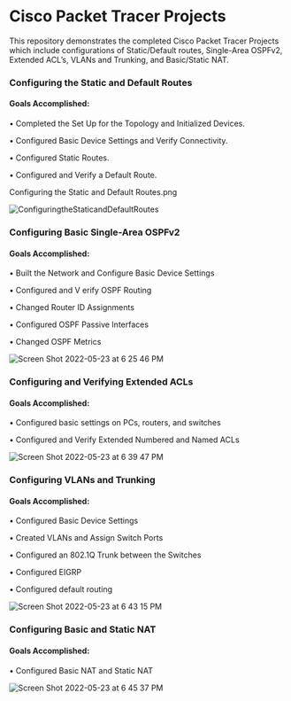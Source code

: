 # Cisco Packet Tracer Projects
This repository demonstrates the completed Cisco Packet Tracer Projects which include configurations of Static/Default routes, Single-Area OSPFv2, Extended ACL’s, VLANs and Trunking, and Basic/Static NAT.


 <h3>Configuring the Static and Default Routes</h3>
 
 <h4>Goals Accomplished:</h4>
 
• Completed the Set Up for the Topology and Initialized Devices.

• Configured Basic Device Settings and Verify Connectivity.

• Configured Static Routes.

• Configured and Verify a Default Route.

Configuring the Static and Default Routes.png

![ ConfiguringtheStaticandDefaultRoutes](https://user-images.githubusercontent.com/71096610/169914033-501a08d5-f3db-4469-b05c-5dd2b5567610.png)

 <h3>Configuring Basic Single-Area OSPFv2</h3>

 <h4>Goals Accomplished:</h4>
 
• Built the Network and Configure Basic Device Settings

• Configured and V erify OSPF Routing

• Changed Router ID Assignments

• Configured OSPF Passive Interfaces

• Changed OSPF Metrics

![Screen Shot 2022-05-23 at 6 25 46 PM](https://user-images.githubusercontent.com/71096610/169914699-2fbd92d2-eb91-4da4-82c9-84ae45540c57.png)

 <h3>Configuring and Verifying Extended ACLs</h3>

 <h4>Goals Accomplished:</h4>

• Configured basic settings on PCs, routers, and switches

• Configured and Verify Extended Numbered and Named ACLs

![Screen Shot 2022-05-23 at 6 39 47 PM](https://user-images.githubusercontent.com/71096610/169916015-1930219b-2d6a-4de5-b825-4f4e89437317.png)

 <h3>Configuring VLANs and Trunking</h3>
 
 <h4>Goals Accomplished:</h4>
  
  
• Configured Basic Device Settings

• Created VLANs and Assign Switch Ports

• Configured an 802.1Q Trunk between the Switches

• Configured EIGRP

• Configured default routing

![Screen Shot 2022-05-23 at 6 43 15 PM](https://user-images.githubusercontent.com/71096610/169916310-5fcfe0ec-eaf6-409d-a70b-0fa741aa2143.png)

 <h3>Configuring Basic and Static NAT</h3>
 
  <h4>Goals Accomplished:</h4>
  
 • Configured Basic NAT and Static NAT
 
 ![Screen Shot 2022-05-23 at 6 45 37 PM](https://user-images.githubusercontent.com/71096610/169916538-b56e13e6-2f98-4630-aae1-d56a6e045071.png)

